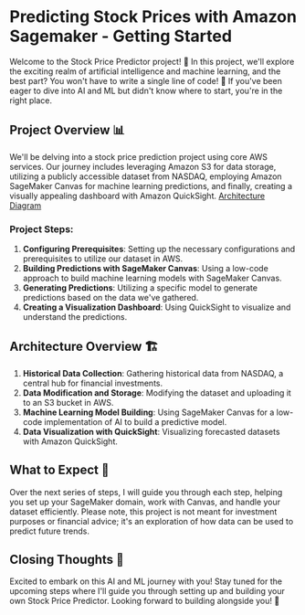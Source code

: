 # Predicting Stock Prices with Amazon Sagemaker - Getting Started

Welcome to the Stock Price Predictor project! 🚀 In this project, we'll explore the exciting realm of artificial intelligence and machine learning, and the best part? You won't have to write a single line of code! 🤯 If you've been eager to dive into AI and ML but didn't know where to start, you're in the right place.

## Project Overview 📊
We'll be delving into a stock price prediction project using core AWS services. Our journey includes leveraging Amazon S3 for data storage, utilizing a publicly accessible dataset from NASDAQ, employing Amazon SageMaker Canvas for machine learning predictions, and finally, creating a visually appealing dashboard with Amazon QuickSight.
[Architecture Diagram](https://github.com/yusufmunircloud/AWS-Projects/blob/main/img/StockPricePredictor.png?raw=true)

### Project Steps:
1. **Configuring Prerequisites**: Setting up the necessary configurations and prerequisites to utilize our dataset in AWS.
2. **Building Predictions with SageMaker Canvas**: Using a low-code approach to build machine learning models with SageMaker Canvas.
3. **Generating Predictions**: Utilizing a specific model to generate predictions based on the data we've gathered.
4. **Creating a Visualization Dashboard**: Using QuickSight to visualize and understand the predictions.

## Architecture Overview 🏗️
1. **Historical Data Collection**: Gathering historical data from NASDAQ, a central hub for financial investments.
2. **Data Modification and Storage**: Modifying the dataset and uploading it to an S3 bucket in AWS.
3. **Machine Learning Model Building**: Using SageMaker Canvas for a low-code implementation of AI to build a predictive model.
4. **Data Visualization with QuickSight**: Visualizing forecasted datasets with Amazon QuickSight.

## What to Expect 🚧
Over the next series of steps, I will guide you through each step, helping you set up your SageMaker domain, work with Canvas, and handle your dataset efficiently. Please note, this project is not meant for investment purposes or financial advice; it's an exploration of how data can be used to predict future trends.

## Closing Thoughts 🎉
Excited to embark on this AI and ML journey with you! Stay tuned for the upcoming steps where I'll guide you through setting up and building your own Stock Price Predictor. Looking forward to building alongside you! 👋
